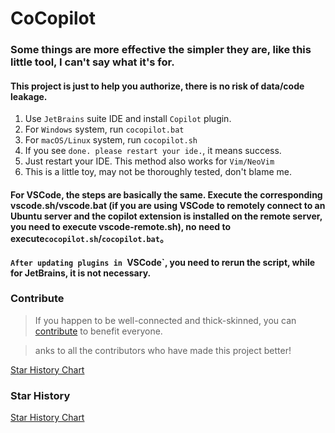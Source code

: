 # CoCopilot

### Some things are more effective the simpler they are, like this little tool, I can't say what it's for.

####  This project is just to help you authorize, there is no risk of data/code leakage.


1. Use `JetBrains` suite IDE and install `Copilot` plugin.
2. For `Windows` system, run `cocopilot.bat`
3. For `macOS/Linux` system, run `cocopilot.sh`
4. If you see `done. please restart your ide.`, it means success.
5. Just restart your IDE. This method also works for `Vim/NeoVim`
6. This is a little toy, may not be thoroughly tested, don't blame me.


#### For VSCode, the steps are basically the same. Execute the corresponding vscode.sh/vscode.bat (if you are using VSCode to remotely connect to an Ubuntu server and the copilot extension is installed on the remote server, you need to execute vscode-remote.sh), **no need to execute**`cocopilot.sh`/`cocopilot.bat`。
#### `After updating plugins in `VSCode`, you need to rerun the script, while for JetBrains, it is not necessary.


### Contribute

> If you happen to be well-connected and thick-skinned, you can [contribute](https://zhile.io/contribute-copilot-token) to benefit everyone.

> anks to all the contributors who have made this project better!

[Star History Chart](https://contrib.rocks/image?repo=pengzhile/cocopilot)

### Star History 

[Star History Chart](https://api.star-history.com/svg?repos=pengzhile/cocopilot&type=Date)
